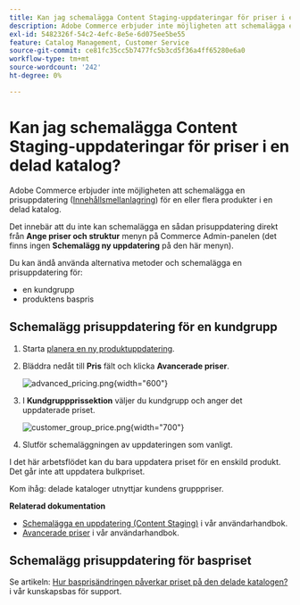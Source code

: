 ```yaml
---
title: Kan jag schemalägga Content Staging-uppdateringar för priser i en delad katalog?
description: Adobe Commerce erbjuder inte möjligheten att schemalägga en prisuppdatering ([Content Staging](https://experienceleague.adobe.com/docs/commerce-admin/content-design/staging/content-staging.html)) för en eller flera produkter i en delad katalog.
exl-id: 5482326f-54c2-4efc-8e5e-6d075ee5be55
feature: Catalog Management, Customer Service
source-git-commit: ce81fc35cc5b7477fc5b3cd5f36a4ff65280e6a0
workflow-type: tm+mt
source-wordcount: '242'
ht-degree: 0%

---
```


# Kan jag schemalägga Content Staging-uppdateringar för priser i en delad katalog?

Adobe Commerce erbjuder inte möjligheten att schemalägga en prisuppdatering ([Innehållsmellanlagring](https://experienceleague.adobe.com/docs/commerce-admin/content-design/staging/content-staging.html)) för en eller flera produkter i en delad katalog.

Det innebär att du inte kan schemalägga en sådan prisuppdatering direkt från **Ange priser och struktur** menyn på Commerce Admin-panelen (det finns ingen **Schemalägg ny uppdatering** på den här menyn).

Du kan ändå använda alternativa metoder och schemalägga en prisuppdatering för:

* en kundgrupp
* produktens baspris

## Schemalägg prisuppdatering för en kundgrupp

1. Starta [planera en ny produktuppdatering](https://experienceleague.adobe.com/docs/commerce-admin/content-design/staging/content-staging-scheduled-update.html).
1. Bläddra nedåt till **Pris** fält och klicka **Avancerade priser**.

   ![advanced_pricing.png](assets/advanced_pricing.png){width="600"}

1. I **Kundgruppprissektion** väljer du kundgrupp och anger det uppdaterade priset.

   ![customer_group_price.png](assets/customer_group_price.png){width="700"}

1. Slutför schemaläggningen av uppdateringen som vanligt.

I det här arbetsflödet kan du bara uppdatera priset för en enskild produkt. Det går inte att uppdatera bulkpriset.

Kom ihåg: delade kataloger utnyttjar kundens grupppriser.

**Relaterad dokumentation**

* [Schemalägga en uppdatering (Content Staging)](https://experienceleague.adobe.com/docs/commerce-admin/content-design/staging/content-staging-scheduled-update.html) i vår användarhandbok.
* [Avancerade priser](https://experienceleague.adobe.com/docs/commerce-admin/catalog/products/pricing/pricing-advanced.html) i vår användarhandbok.

## Schemalägg prisuppdatering för baspriset

Se artikeln: [Hur basprisändringen påverkar priset på den delade katalogen?](/help/faq/general/base-price-change-affect-on-shared-catalog-price.md) i vår kunskapsbas för support.
